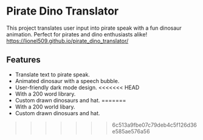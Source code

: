 # Pirate Dino Translator

This project translates user input into pirate speak with a fun dinosaur animation. Perfect for pirates and dino enthusiasts alike!
https://lionel509.github.io/pirate_dino_translator/

## Features

- Translate text to pirate speak.
- Animated dinosaur with a speech bubble.
- User-friendly dark mode design.
<<<<<<< HEAD
- With a 200 word library.
- Custom drawn dinosaurs and hat.
=======
- With a 200 world libary.
- Custom drawn dinosuars and hat.
  
>>>>>>> 6c513a9fbe07c79deb4c5f126d36e585ae576a56

